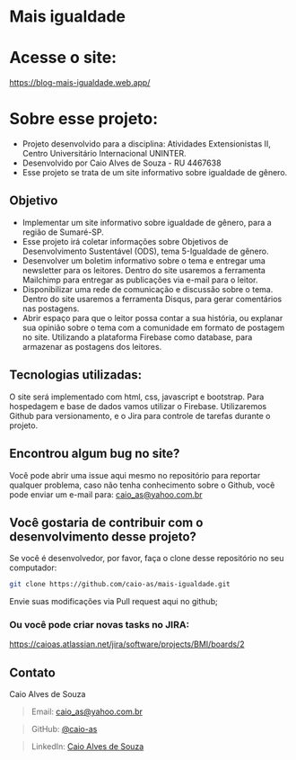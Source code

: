 # Mais igualdade

# Acesse o site:
https://blog-mais-igualdade.web.app/

# Sobre esse projeto:

- Projeto desenvolvido para a disciplina: Atividades Extensionistas II, Centro Universitário Internacional UNINTER.
- Desenvolvido por Caio Alves de Souza - RU 4467638
- Esse projeto se trata de um site informativo sobre igualdade de gênero.

## Objetivo

- Implementar um site informativo sobre igualdade de gênero, para a região de Sumaré-SP.
- Esse projeto irá coletar informações sobre Objetivos de Desenvolvimento Sustentável (ODS), tema 5-Igualdade de gênero.
- Desenvolver um boletim informativo sobre o tema e entregar uma newsletter para os leitores. Dentro do site usaremos a ferramenta Mailchimp para entregar as publicações via e-mail para o leitor.
- Disponibilizar uma rede de comunicação e discussão sobre o tema. Dentro do site usaremos a ferramenta Disqus, para gerar comentários nas postagens.
- Abrir espaço para que o leitor possa contar a sua história, ou explanar sua opinião sobre o tema com a comunidade em formato de postagem no site. Utilizando a plataforma Firebase como database, para armazenar as postagens dos leitores.

## Tecnologias utilizadas:

O site será implementado com html, css, javascript e bootstrap. Para hospedagem e base de dados vamos utilizar o Firebase. Utilizaremos Github para versionamento, e o Jira para controle de tarefas durante o projeto.

## Encontrou algum bug no site?

Você pode abrir uma issue aqui mesmo no repositório para reportar qualquer problema, caso não tenha conhecimento sobre o Github, você pode enviar um e-mail para: caio_as@yahoo.com.br

## Você gostaria de contribuir com o desenvolvimento desse projeto?

Se você é desenvolvedor, por favor, faça o clone desse repositório no seu computador:
```bash
git clone https://github.com/caio-as/mais-igualdade.git
```

Envie suas modificações via Pull request aqui no github;

### Ou você pode criar novas tasks no JIRA:
https://caioas.atlassian.net/jira/software/projects/BMI/boards/2


## Contato

Caio Alves de Souza

> Email: caio_as@yahoo.com.br

> GitHub: [@caio-as](https://github.com/caio-as)

> LinkedIn: [Caio Alves de Souza](www.linkedin.com/in/caio-as)
